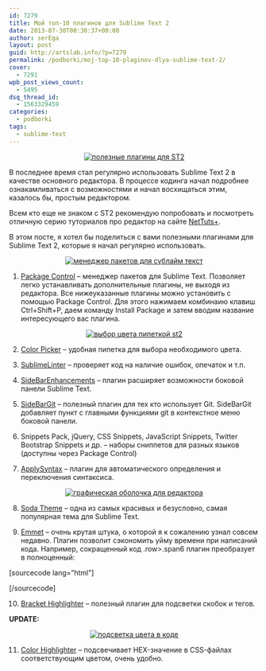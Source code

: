 ```yaml
---
id: 7279
title: Мой топ-10 плагинов для Sublime Text 2
date: 2013-07-30T00:30:37+00:00
author: serEga
layout: post
guid: http://artslab.info/?p=7279
permalink: /podborki/moj-top-10-plaginov-dlya-sublime-text-2/
cover:
  - 7291
wpb_post_views_count:
  - 5495
dsq_thread_id:
  - 1563329459
categories:
  - podborki
tags:
  - sublime-text
---
```

<center>
  <a href="http://googledrive.com/host/0B9lHVSSSdxdxd0hjdUdmRzY3Tjg/sublime_text2_plugins.png"><img src="http://googledrive.com/host/0B9lHVSSSdxdxd0hjdUdmRzY3Tjg/sublime_text2_plugins-300x193.png" alt="полезные плагины для ST2" class="size-medium wp-image-7280" srcset="http://googledrive.com/host/0B9lHVSSSdxdxd0hjdUdmRzY3Tjg/sublime_text2_plugins-300x193.png 300w, http://googledrive.com/host/0B9lHVSSSdxdxd0hjdUdmRzY3Tjg/sublime_text2_plugins-1024x659.png 1024w, http://googledrive.com/host/0B9lHVSSSdxdxd0hjdUdmRzY3Tjg/sublime_text2_plugins.png 1088w" sizes="(max-width: 300px) 100vw, 300px" /></a>
</center>

В последнее время стал регулярно использовать Sublime Text 2 в качестве основного редактора. В процессе кодинга начал подробнее ознакамливаться с возможностями и начал восхищаться этим, казалось бы, простым редактором.

Всем кто еще не знаком с ST2 рекомендую попробовать и посмотреть отличную серию туториалов про редактор на сайте <a href="http://net.tutsplus.com/articles/news/perfect-workflow-in-sublime-text-free-course/" target="_blank">NetTuts+</a>.

В этом посте, я хотел бы поделиться с вами полезными плагинами для Sublime Text 2, которые я начал регулярно использовать.

<!--more-->





<center>
  <a href="http://googledrive.com/host/0B9lHVSSSdxdxd0hjdUdmRzY3Tjg/package_control_dly_sublime.png"><img src="http://googledrive.com/host/0B9lHVSSSdxdxd0hjdUdmRzY3Tjg/package_control_dly_sublime.png" alt="менеджер пакетов для сублайм текст" class="size-full wp-image-7282" srcset="http://googledrive.com/host/0B9lHVSSSdxdxd0hjdUdmRzY3Tjg/package_control_dly_sublime.png 593w, http://googledrive.com/host/0B9lHVSSSdxdxd0hjdUdmRzY3Tjg/package_control_dly_sublime-300x93.png 300w" sizes="(max-width: 593px) 100vw, 593px" /></a>
</center>

1. <a href="http://wbond.net/sublime_packages/package_control" target="_blank">Package Control</a> &#8211; менеджер пакетов для Sublime Text. Позволяет легко устанавливать дополнительные плагины, не выходя из редактора. Все нижеуказанные плагины можно установить с помощью Package Control. Для этого нажимаем комбинаию клавиш Ctrl+Shift+P, даем команду Install Package и затем вводим название интересующего вас плагина.

<center>
  <a href="http://googledrive.com/host/0B9lHVSSSdxdxd0hjdUdmRzY3Tjg/color_picker_sublime_text_plugin.png"><img src="http://googledrive.com/host/0B9lHVSSSdxdxd0hjdUdmRzY3Tjg/color_picker_sublime_text_plugin.png" alt="выбор цвета пипеткой st2" class="aligncenter size-full wp-image-7284" srcset="http://googledrive.com/host/0B9lHVSSSdxdxd0hjdUdmRzY3Tjg/color_picker_sublime_text_plugin.png 415w, http://googledrive.com/host/0B9lHVSSSdxdxd0hjdUdmRzY3Tjg/color_picker_sublime_text_plugin-100x100.png 100w, http://googledrive.com/host/0B9lHVSSSdxdxd0hjdUdmRzY3Tjg/color_picker_sublime_text_plugin-295x300.png 295w" sizes="(max-width: 415px) 100vw, 415px" /></a>
</center>

2. <a href="https://github.com/weslly/ColorPicker" target="_blank">Color Picker</a> &#8211; удобная пипетка для выбора необходимого цвета.

3. <a href="https://github.com/SublimeLinter/SublimeLinter" target="_blank">SublimeLinter</a> &#8211; проверяет код на наличие ошибок, опечаток и т.п.

4. <a href="https://github.com/titoBouzout/SideBarEnhancements" target="_blank">SideBarEnhancements</a> &#8211; плагин расширяет возможности боковой панели Sublime Text.

5. <a href="https://github.com/SublimeText/SideBarGit" target="_blank">SideBarGit</a> &#8211; полезный плагин для тех кто использует Git. SideBarGit добавляет пункт с главными функциями git в контекстное меню боковой панели.

6. Snippets Pack, jQuery, CSS Snippets, JavaScript Snippets, Twitter Bootstrap Snippets и др. &#8211; наборы сниппетов для разных языков (доступны через Package Control)

7. <a href="https://github.com/facelessuser/ApplySyntax" target="_blank">ApplySyntax</a> &#8211; плагин для автоматического определения и переключения синтаксиса.

<center>
  <a href="http://googledrive.com/host/0B9lHVSSSdxdxd0hjdUdmRzY3Tjg/soda_theme.png"><img src="http://googledrive.com/host/0B9lHVSSSdxdxd0hjdUdmRzY3Tjg/soda_theme.png" alt="графическая оболочка для редактора" class="aligncenter size-full wp-image-7283" srcset="http://googledrive.com/host/0B9lHVSSSdxdxd0hjdUdmRzY3Tjg/soda_theme.png 850w, http://googledrive.com/host/0B9lHVSSSdxdxd0hjdUdmRzY3Tjg/soda_theme-300x224.png 300w" sizes="(max-width: 850px) 100vw, 850px" /></a>
</center>

8. <a href="https://github.com/buymeasoda/soda-theme" target="_blank">Soda Theme</a> &#8211; одна из самых красивых и безусловно, самая популярная тема для Sublime Text.

9. <a href="https://github.com/sergeche/emmet-sublime" target="_blank">Emmet</a> &#8211; очень крутая штука, о которой я к сожалению узнал совсем недавно. Плагин позволит сэкономить уйму времени при написаний кода. Например, сокращенный код .row>.span6 плагин преобразует в полноценный:

[sourcecode lang=&#8221;html&#8221;]<div class="row"><div class="span6"></div></div>[/sourcecode]

10. <a href="https://github.com/facelessuser/BracketHighlighter" target="_blank">Bracket Highlighter</a> &#8211; полезный плагин для подсветки скобок и тегов.

**UPDATE:**



<center>
  <a href="http://googledrive.com/host/0B9lHVSSSdxdxd0hjdUdmRzY3Tjg/687474703a2f2f692e696d6775722e636f6d2f55506d456b30392e706e67.png"><img src="http://googledrive.com/host/0B9lHVSSSdxdxd0hjdUdmRzY3Tjg/687474703a2f2f692e696d6775722e636f6d2f55506d456b30392e706e67-300x230.png" alt="подсветка цвета в коде" class="aligncenter size-medium wp-image-8245" srcset="http://googledrive.com/host/0B9lHVSSSdxdxd0hjdUdmRzY3Tjg/687474703a2f2f692e696d6775722e636f6d2f55506d456b30392e706e67-300x230.png 300w, http://googledrive.com/host/0B9lHVSSSdxdxd0hjdUdmRzY3Tjg/687474703a2f2f692e696d6775722e636f6d2f55506d456b30392e706e67.png 378w" sizes="(max-width: 300px) 100vw, 300px" /></a>
</center>

11. [Color Highlighter](https://github.com/Monnoroch/ColorHighlighter) &#8211; подсвечивает HEX-значение в CSS-файлах соответствующим цветом, очень удобно.